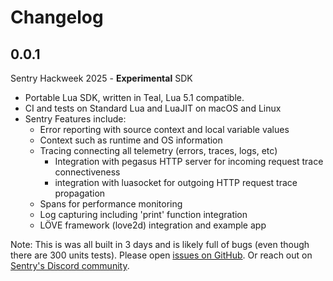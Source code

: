 # Changelog

## 0.0.1

Sentry Hackweek 2025 - **Experimental** SDK

* Portable Lua SDK, written in Teal, Lua 5.1 compatible.
* CI and tests on Standard Lua and LuaJIT on macOS and Linux
* Sentry Features include:
  * Error reporting with source context and local variable values
  * Context such as runtime and OS information
  * Tracing connecting all telemetry (errors, traces, logs, etc)
    * Integration with pegasus HTTP server for incoming request trace connectiveness
    * integration with luasocket for outgoing HTTP request trace propagation
  * Spans for performance monitoring
  * Log capturing including 'print' function integration
  * LÖVE framework (love2d) integration and example app

Note: This is was all built in 3 days and is likely full of bugs (even though there are 300 units tests). Please open [issues on GitHub](https://github.com/getsentry/sentry-lua/issues). Or reach out on [Sentry's Discord community](https://discord.gg/sentry).